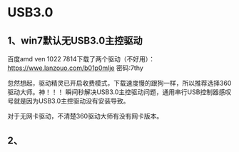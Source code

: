 # USB3.0

## 1、win7默认无USB3.0主控驱动
百度amd ven 1022 7814下载了两个驱动（不好用）：
https://wwe.lanzouo.com/b01p0mlje
密码:7thy

忽然想起，驱动精灵已开启收费模式，下载速度慢的跟狗一样，所以推荐选择360驱动大师。神！！！
瞬间秒解决USB3.0主控驱动问题，通用串行USB控制器感叹号就是因为USB3.0主控驱动没有安装导致。

对于无网卡驱动，不清楚360驱动大师有没有网卡版本。

## 2、

